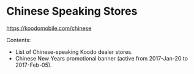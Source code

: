 # Chinese Speaking Stores

https://koodomobile.com/chinese

Contents:

* List of Chinese-speaking Koodo dealer stores.
* Chinese New Years promotional banner (active from 2017-Jan-20 to 2017-Feb-05).